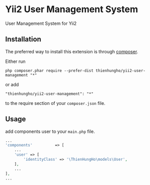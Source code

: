 Yii2 User Management System
====================
User Management System for Yii2

Installation
------------

The preferred way to install this extension is through [composer](http://getcomposer.org/download/).

Either run

```
php composer.phar require --prefer-dist thienhungho/yii2-user-management "*"
```

or add

```
"thienhungho/yii2-user-management": "*"
```

to the require section of your `composer.json` file.

Usage
------------

add components user to your `main.php` file.

```php
...
'components'          => [
    ...
    'user' => [
        'identityClass' => '\ThienHungHo\models\User',
    ],
    ...
],
...
```